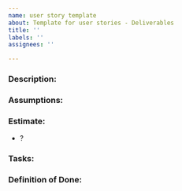 ```yaml
---
name: user story template
about: Template for user stories - Deliverables
title: ''
labels: ''
assignees: ''

---
```


### Description:

### Assumptions:

### Estimate:
* ?

### Tasks:

### Definition of Done:
